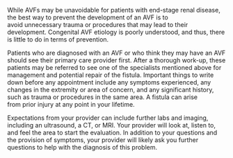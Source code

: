 While AVFs may be unavoidable for patients with end-stage renal disease, the best way to prevent the development of an AVF is to avoid unnecessary trauma or procedures that may lead to their development. Congenital AVF etiology is poorly understood, and thus, there is little to do in terms of prevention.

Patients who are diagnosed with an AVF or who think they may have an AVF should see their primary care provider first. After a thorough work-up, these patients may be referred to see one of the specialists mentioned above for management and potential repair of the fistula. Important things to write down before any appointment include any symptoms experienced, any changes in the extremity or area of concern, and any significant history, such as trauma or procedures in the same area. A fistula can arise from prior injury at any point in your lifetime.

Expectations from your provider can include further labs and imaging, including an ultrasound, a CT, or MRI. Your provider will look at, listen to, and feel the area to start the evaluation. In addition to your questions and the provision of symptoms, your provider will likely ask you further questions to help with the diagnosis of this problem.